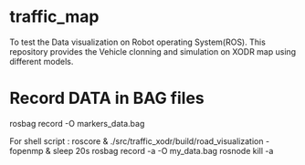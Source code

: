 # traffic_map
To test the Data visualization on Robot operating System(ROS).
This repository provides the Vehicle clonning and simulation on XODR map using different models.


# Record DATA in BAG files
rosbag record -O markers_data.bag

For shell script : 
                  roscore & ./src/traffic_xodr/build/road_visualization -fopenmp & sleep 20s rosbag record -a -O my_data.bag
                  rosnode kill -a
